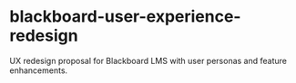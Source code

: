# blackboard-user-experience-redesign
UX redesign proposal for Blackboard LMS with user personas and feature enhancements.
